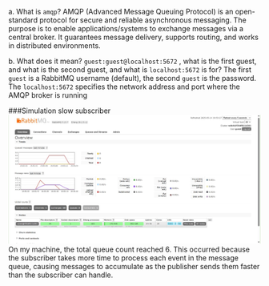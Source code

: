 a. What is `amqp`?
AMQP (Advanced Message Queuing Protocol) is an open-standard protocol for secure and reliable asynchronous messaging. The purpose is to enable applications/systems to exchange messages via a central broker. It guarantees message delivery, supports routing, and works in distributed environments.


b. What does it mean?  `guest:guest@localhost:5672` , what is the first guest, and what is the second guest, and what is `localhost:5672` is for?
The first `guest` is a RabbitMQ username (default), the second `guest` is the password. The `localhost:5672` specifies the network address and port where the AMQP broker is running

###Simulation slow subscriber
![alt text](rit4.jpg)
On my machine, the total queue count reached 6. This occurred because the subscriber takes more time to process each event in the message queue, causing messages to accumulate as the publisher sends them faster than the subscriber can handle.